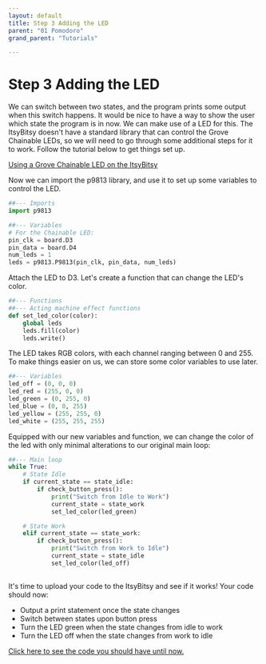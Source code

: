 ```yaml
---
layout: default
title: Step 3 Adding the LED
parent: "01 Pomodoro"
grand_parent: "Tutorials"

---
```


# Step 3 Adding the LED
We can switch between two states, and the program prints some output when this switch happens. It would be nice to have a way to show the user which state the program is in now. We can make use of a LED for this. The ItsyBitsy doesn't have a standard library that can control the Grove Chainable LEDs, so we will need to go through some additional steps for it to work. Follow the tutorial below to get things set up.

[Using a Grove Chainable LED on the ItsyBitsy](https://www.notion.so/Using-a-Grove-Chainable-LED-on-the-ItsyBitsy-96b94be0d93647928cedf38bf2ed4097)

Now we can import the p9813 library, and use it to set up some variables to control the LED.

```python
##--- Imports
import p9813

##--- Variables
# For the Chainable LED:
pin_clk = board.D3
pin_data = board.D4
num_leds = 1
leds = p9813.P9813(pin_clk, pin_data, num_leds)

```

Attach the LED to D3. Let's create a function that can change the LED's color.

```python
##--- Functions
##--- Acting machine effect functions
def set_led_color(color):
    global leds
    leds.fill(color)
    leds.write()

```

The LED takes RGB colors, with each channel ranging between 0 and 255. To make things easier on us, we can store some color variables to use later. 

```python
##--- Variables
led_off = (0, 0, 0)
led_red = (255, 0, 0)
led_green = (0, 255, 0)
led_blue = (0, 0, 255)  
led_yellow = (255, 255, 0)
led_white = (255, 255, 255)

```

Equipped with our new variables and function, we can change the color of the led with only minimal alterations to our original main loop:

```python
##--- Main loop
while True:
    # State Idle
    if current_state == state_idle:
        if check_button_press():
            print("Switch from Idle to Work") 
            current_state = state_work
            set_led_color(led_green)

    # State Work
    elif current_state == state_work:
        if check_button_press():
            print("Switch from Work to Idle") 
            current_state = state_idle
            set_led_color(led_off)
            
```

It's time to upload your code to the ItsyBitsy and see if it works! Your code should now:

 - Output a print statement once the state changes
 - Switch between states upon button press
 - Turn the LED green when the state changes from idle to work
 -  Turn the LED off when the state changes from work to idle
 
[Click here to see the code you should have until now.](https://id-studiolab.github.io/Digital-Interfaces/tutorials/01-pomodoro/step3-code.html)